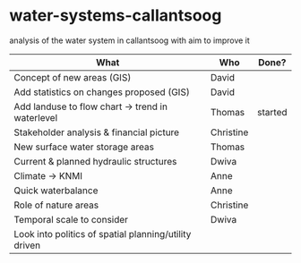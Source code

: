 # water-systems-callantsoog
analysis of the water system in callantsoog with aim to improve it


| What | Who | Done?  | 
| --- | --- | --- |
|Concept of new areas (GIS)| David||
|Add statistics on changes proposed (GIS)|David||
|Add landuse to flow chart -> trend in waterlevel|Thomas|started|
|Stakeholder analysis & financial picture|Christine||
|New surface water storage areas|Thomas||
|Current & planned hydraulic structures|Dwiva||
|Climate -> KNMI|Anne||
|Quick waterbalance|Anne||
|Role of nature areas|Christine||
|Temporal scale to consider|Dwiva||
|Look into politics of spatial planning/utility driven|||
